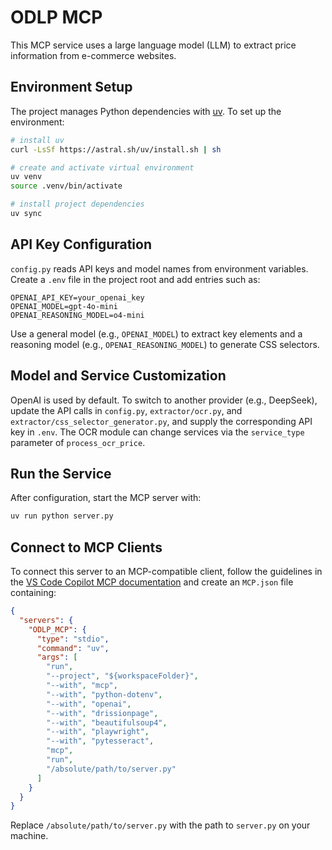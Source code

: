 # ODLP MCP

This MCP service uses a large language model (LLM) to extract price information from e-commerce websites.

## Environment Setup

The project manages Python dependencies with [uv](https://github.com/astral-sh/uv). To set up the environment:

```bash
# install uv
curl -LsSf https://astral.sh/uv/install.sh | sh

# create and activate virtual environment
uv venv
source .venv/bin/activate

# install project dependencies
uv sync
```

## API Key Configuration

`config.py` reads API keys and model names from environment variables. Create a `.env` file in the project root and add entries such as:

```
OPENAI_API_KEY=your_openai_key
OPENAI_MODEL=gpt-4o-mini
OPENAI_REASONING_MODEL=o4-mini
```

Use a general model (e.g., `OPENAI_MODEL`) to extract key elements and a reasoning model (e.g., `OPENAI_REASONING_MODEL`) to generate CSS selectors.

## Model and Service Customization

OpenAI is used by default. To switch to another provider (e.g., DeepSeek), update the API calls in `config.py`, `extractor/ocr.py`, and `extractor/css_selector_generator.py`, and supply the corresponding API key in `.env`. The OCR module can change services via the `service_type` parameter of `process_ocr_price`.

## Run the Service

After configuration, start the MCP server with:

```bash
uv run python server.py
```

## Connect to MCP Clients

To connect this server to an MCP-compatible client, follow the guidelines in the [VS Code Copilot MCP documentation](https://code.visualstudio.com/docs/copilot/customization/mcp-servers) and create an `MCP.json` file containing:

```json
{
  "servers": {
    "ODLP_MCP": {
      "type": "stdio",
      "command": "uv",
      "args": [
        "run",
        "--project", "${workspaceFolder}",
        "--with", "mcp",
        "--with", "python-dotenv",
        "--with", "openai",
        "--with", "drissionpage",
        "--with", "beautifulsoup4",
        "--with", "playwright",
        "--with", "pytesseract",
        "mcp",
        "run",
        "/absolute/path/to/server.py"
      ]
    }
  }
}
```

Replace `/absolute/path/to/server.py` with the path to `server.py` on your machine.

